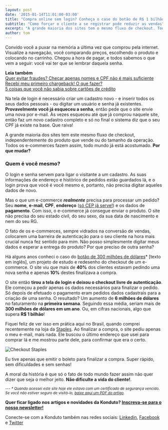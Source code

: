 ```yaml
---
layout: post
date: '2015-01-14T11:01:00-03:00'
title: "Compra online sem login? Conheça o case do botão de R$ 1 bilhão"
subtitle: "Como forçar o cliente a se registrar pode reduzir as vendas"
excerpt: "A grande maioria dos sites tem o mesmo fluxo de checkout. Todos os e-commerces fazem assim, todo mundo já está acostumado. Por que mudar?"
author: tom
---
```

Convido você a puxar na memória a última vez que comprou pela internet. Visualize a navegação, você comparando preços, escolhendo o produto e colocando no carrinho. Chegou a hora de pagar, e todos sabemos o que vem a seguir: você vai ter que se lembrar daquela senha.

**Leia também**  
[Quer evitar fraudes? Checar apenas nomes e CPF não é mais suficiente](https://blog.konduto.com/pt/2014/10/porque-checar-apenas-nome-e-cpf-ja-nao-e-suficiente-na-analise-manual?utm_source=konduto&utm_medium=blog&utm_campaign=conteudo)  
[Recebi meu primeiro chargeback! O que fazer?](https://blog.konduto.com/pt/2014/09/o-que-fazer-quando-recebe-o-primeiro-chargeback?utm_source=konduto&utm_medium=blog&utm_campaign=conteudo)  
[5 coisas que você não sabia sobre cartões de crédito](https://blog.konduto.com/pt/2014/09/5-coisas-que-voce-nao-sabia-sobre-cartao-de-credito?utm_source=konduto&utm_medium=blog&utm_campaign=conteudo)  

Na tela de login é necessário criar um cadastro novo - e inserir todos os seus dados pessoais - ou digitar um usuário e senha já existentes. **Provavelmente você já esqueceu a senha**, então pede que o site envie uma nova por e-mail. Às vezes esqueceu até que já comprou naquele site, então faz um novo cadastro completo e só no final o sistema diz que o seu CPF já existe na base. Que raiva!

A grande maioria dos sites tem este mesmo fluxo de checkout, independentemente do produto que vende ou do tamanho da operação. Todos os e-commerces fazem assim, todo mundo já está acostumado. **Por que mudar?**

### Quem é você mesmo?

O login e senha servem para ligar o visitante a um cadastro. As suas informações de endereço e histórico de pedidos estão guardados lá, e o login prova que você é você mesmo e, portanto, não precisa digitar aqueles dados de novo.

Mas o que um e-commerce **_realmente_** precisa para processar um pedido? Seu **nome**, **e-mail**, **CPF**, **endereço** ([só CEP já serve!](http://cepfacil.com.br/)) e os dados de **pagamento**. Com isso, o e-commerce já consegue enviar o produto. O site não precisa do seu estado civil, do seu sexo, da sua data de nascimento e nem do seu RG.

O fato de os e-commerces, sempre vidrados na conversão de vendas, colocarem uma barreira de autenticação para o seu cliente na hora mais crucial nunca fez sentido para mim. Não posso simplesmente digitar meus dados e esperar a entrega do produto? Por que preciso de outra senha?

Há alguns anos conheci o caso do [botão de 300 milhões de dólares](http://www.uie.com/articles/three_hund_million_button/)* [texto em inglês], um projeto de estudo e redesenho do checkout de um e-commerce. O site viu que mais de **40%** dos clientes estavam pedindo uma nova senha e apenas **10%** destes finalizava a compra.

O site então **tirou a tela de login e deixou o checkout livre de autenticação**. Ele começou a pedir apenas os dados necessários para  finalizar o pedido. Só depois de efetuado o pagamento eram pedidos dados cadastrais para a criação de uma senha. O resultado? Um aumento de **6 milhões de dólares** no faturamento na **primeira semana**. Seguindo essa média, seriam mais de **300 milhões de dólares em um ano**. Ou, em cifras nacionais, algo que supera **R$ 1 bilhão**!

Fiquei feliz de ver isso em prática aqui no Brasil, quando comprei recentemente na loja da [Staples](http://www.staples.com.br/). Ao finalizar a compra, o site pediu apenas o meu e-mail, mais nada. Ele buscou o último endereço que usei para comprar lá e me mostrou parte dele, para confirmar que era o certo.

![Checkout Staples](/images/tinha-uma-senha-checkout-staples.png)

Eu tive apenas que emitir o boleto para finalizar a compra. Super rápido, sem dificuldades e sem senhas!

A moral da história é que só o fato de todo mundo fazer assim não quer dizer que seja o melhor jeito. **Não dificulte a vida do cliente!**.

<small>---
_* Quando acessei este site hoje ele estava com um certificado de segurança vencido. Se você não estiver seguro de visitá-lo, <a href="https://s3.amazonaws.com/f.cl.ly/items/3u0x3z003S1J2u1E3121/The%20$300%20Million%20Button.pdf">baixe aqui um PDF do artigo</a>._</small>

**Quer ficar ligado nos artigos e novidades da Konduto? [Inscreva-se para o nosso newsletter!](http://eepurl.com/2jpuz)**

Conecte-se com a Konduto também nas redes sociais: [Linkedin](https://www.linkedin.com/company/konduto), [Facebook](https://www.facebook.com/konduto) e [Twitter](https://twitter.com/KondutoBR)